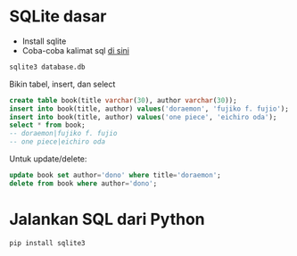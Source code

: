 # SQLite dasar

* Install sqlite
* Coba-coba kalimat sql [di sini](https://sqlite.org/cli.html)

```sh
sqlite3 database.db
```

Bikin tabel, insert, dan select 

```sql
create table book(title varchar(30), author varchar(30));
insert into book(title, author) values('doraemon', 'fujiko f. fujio');
insert into book(title, author) values('one piece', 'eichiro oda');
select * from book;
-- doraemon|fujiko f. fujio
-- one piece|eichiro oda
```

Untuk update/delete:

```sql
update book set author='dono' where title='doraemon';
delete from book where author='dono';
```

# Jalankan SQL dari Python

```sh
pip install sqlite3
```

